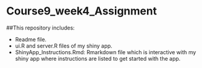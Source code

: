 # Course9_week4_Assignment

##This repository includes:
* Readme file.
* ui.R and server.R files of my shiny app.
* ShinyApp_Instructions.Rmd: Rmarkdown file which is interactive with my shiny app where instructions are listed to get started with the app.

